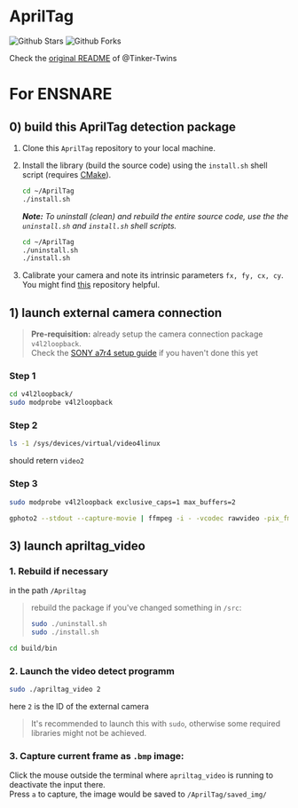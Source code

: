 # AprilTag

![Github Stars](https://badgen.net/github/stars/Tinker-Twins/AprilTag?icon=github&label=stars)
![Github Forks](https://badgen.net/github/forks/Tinker-Twins/AprilTag?icon=github&label=forks)

Check the [original README](README_original.md) of @Tinker-Twins

# For ENSNARE
## 0) build this AprilTag detection package
1. Clone this `AprilTag` repository to your local machine.

2. Install the library (build the source code) using the `install.sh` shell script (requires [CMake](https://cmake.org/)).
    ```bash
    cd ~/AprilTag
    ./install.sh
    ```
  
    _**Note:** To uninstall (clean) and rebuild the entire source code, use the the `uninstall.sh` and `install.sh` shell scripts._
    ```bash
    cd ~/AprilTag
    ./uninstall.sh
    ./install.sh
    ```
3. Calibrate your camera and note its intrinsic parameters `fx, fy, cx, cy`. You might find [this](https://github.com/Tinker-Twins/Camera-Calibration) repository helpful.
## 1) launch external camera connection
  > **Pre-requisition:** already setup the camera connection package `v4l2loopback`.  
  > Check the [SONY a7r4 setup guide](SONYa7r4_setup.md) if you haven't done this yet
  ### Step 1
  ```bash
  cd v4l2loopback/
  sudo modprobe v4l2loopback
  ```
  ### Step 2
  ```bash
  ls -1 /sys/devices/virtual/video4linux
  ```
  should retern `video2`
  ### Step 3
  ```bash
  sudo modprobe v4l2loopback exclusive_caps=1 max_buffers=2
  ```
  ```bash
  gphoto2 --stdout --capture-movie | ffmpeg -i - -vcodec rawvideo -pix_fmt yuv420p -threads 8 -f v4l2 /dev/video2
  ```

## 3) launch apriltag_video
  ### 1. Rebuild if necessary
  in the path `/Apriltag`  
  > rebuild the package if you've changed something in `/src`:  
  > ```bash
  > sudo ./uninstall.sh
  > sudo ./install.sh
  > ```
  ```bash
  cd build/bin
  ```
  ### 2. Launch the video detect programm
  ```bash
  sudo ./apriltag_video 2
  ```
  here `2` is the ID of the external camera
  > It's recommended to launch this with `sudo`, otherwise some required libraries might not be achieved.
  ### 3. Capture current frame as `.bmp` image:
  Click the mouse outside the terminal where `apriltag_video` is running to deactivate the input there.  
  Press `a` to capture, the image would be saved to `/AprilTag/saved_img/`
